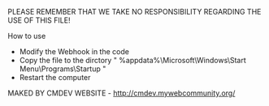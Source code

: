 PLEASE REMEMBER THAT WE TAKE NO RESPONSIBILITY REGARDING THE USE OF THIS FILE!

How to use
- Modify the Webhook in the code
- Copy the file to the dirctory 
" %appdata%\Microsoft\Windows\Start Menu\Programs\Startup "
- Restart the computer

MAKED BY CMDEV
WEBSITE - http://cmdev.mywebcommunity.org/
